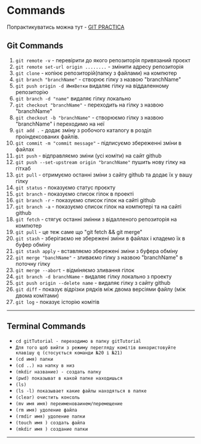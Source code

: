 # Commands

Попрактикуватись можна тут -
[GIT PRACTICA](https://learngitbranching.js.org/?locale=uk)

## Git Commands

1. `git remote -v` - перевірити до якого репозиторія привязаний проєкт
1. `git remote set-url origin ........` - змінити адресу репозиторія
1. `git clone` - копіює репозиторій(папку з файлами) на компютер
1. `git branch "branchName"` - створює гілку з назвою "branchName"
1. `git push origin -d ИмяВетки` видаляє гілку на віддаленному репозиторію
1. `git branch -d "name"` видаляє гілку локально
1. `git checkout "branchName"` - переходить на гілку з назвою "branchName"
1. `git checkout -b "branchName"` - створюємо гілку з назвою "branchName" і
   переходимо на неї
1. `git add .` - додає зміну з робочого каталогу в розділ проіндексованих
   файлів.
1. `git commit -m "commit message"` - підписуємо збереженні зміни в файлах
1. `git push` - відправляємо зміни (усі коміти) на сайт github
1. `git push --set-upstream origin "branchName"` пушить нову гілку на гітхаб
1. `git pull` - отримуємо останні зміни з сайту github та додає їх у вашу гілку
1. `git status` - показуємо статус проєкту
1. `git branch` - показуємо список гілок в проекті
1. `git branch -r` - показуємо список гілок на сайті github
1. `git branch -a` - показуємо список гілок на компютері та на сайті github
1. `git fetch` - стягує останні змінни з відалленого репозиторія на компютер
1. `git pull` - це теж саме що "git fetch && git merge"
1. `git stash` - зберігаємо не збережені зміни в файлах і кладемо їх в буфер
   обміну
1. `git stash apply` - вставляємо збережені зміни з буфера обміну
1. `git merge "banchName"` - зливаємо гілку з назвою "branchName" в поточну
   гілку
1. `git merge --abort` - відміняємо зливання гілок
1. `git branch -d branchName` - видаляє гілку локально з проекту
1. `git push origin --delete name` - видаляє гілку з сайту github
1. `git diff` - показує відрізки рядків між двома версіями файлу (між двома
   комітами)
1. `git log` - показує історію комітів

---

## Terminal Commands

- `cd gitTutorial - переходимо в папку gitTutorial `
- `Для того щоб вийти з режиму перегляду комітів використовуйте клавішу q (стосується команди №20 і №21)`
- `(cd имя) папки`
- `(cd ..) на напку в низ`
- `(mkdir название) - создать папку`
- `(pwd) показыват в какой папке находишься`
- `(ls)`
- `(ls -l) показывает какие файлы находяться в папке`
- `(clear) очистить консоль`
- `(mv имя имя) переименоваинем/перемещение`
- `(rm имя) удоление файла`
- `(rmdir имя) удоление папки`
- `(touch имя ) создать файла`
- `(mkdir имя ) создание папки`

---
